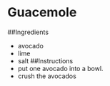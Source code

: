 # Guacemole
##Ingredients
* avocado
* lime
* salt
##Instructions
* put one avocado into a bowl.
* crush the avocados
